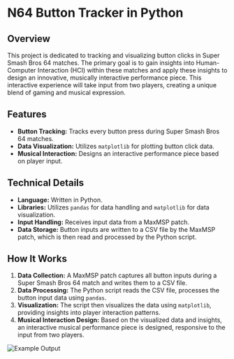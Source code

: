 # N64 Button Tracker in Python

## Overview
This project is dedicated to tracking and visualizing button clicks in Super Smash Bros 64 matches. The primary goal is to gain insights into Human-Computer Interaction (HCI) within these matches and apply these insights to design an innovative, musically interactive performance piece. This interactive experience will take input from two players, creating a unique blend of gaming and musical expression.

## Features
- **Button Tracking:** Tracks every button press during Super Smash Bros 64 matches.
- **Data Visualization:** Utilizes `matplotlib` for plotting button click data.
- **Musical Interaction:** Designs an interactive performance piece based on player input.

## Technical Details
- **Language:** Written in Python.
- **Libraries:** Utilizes `pandas` for data handling and `matplotlib` for data visualization.
- **Input Handling:** Receives input data from a MaxMSP patch.
- **Data Storage:** Button inputs are written to a CSV file by the MaxMSP patch, which is then read and processed by the Python script.

## How It Works
1. **Data Collection:** A MaxMSP patch captures all button inputs during a Super Smash Bros 64 match and writes them to a CSV file.
2. **Data Processing:** The Python script reads the CSV file, processes the button input data using `pandas`.
3. **Visualization:** The script then visualizes the data using `matplotlib`, providing insights into player interaction patterns.
4. **Musical Interaction Design:** Based on the visualized data and insights, an interactive musical performance piece is designed, responsive to the input from two players.

![Example Output](https://media.licdn.com/dms/image/D4E22AQGgLyNnwg7ZNg/feedshare-shrink_1280/0/1699982323696?e=1707955200&v=beta&t=UkVSYg7usymHZsOHOLgXwPujvNS_JS5SykKrekL90ik "Example Output")
